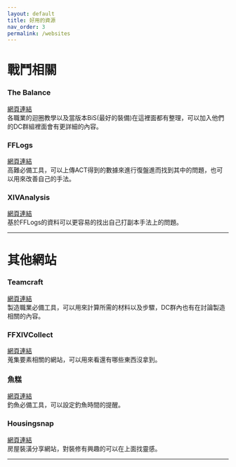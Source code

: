 ```yaml
---
layout: default
title: 好用的資源
nav_order: 3
permalink: /websites
---
```


# 戰鬥相關

### The Balance
[網頁連結](https://www.thebalanceffxiv.com/)  
各職業的迴圈教學以及當版本BiS(最好的裝備)在這裡面都有整理，可以加入他們的DC群組裡面會有更詳細的內容。  

### FFLogs
[網頁連結](https://www.fflogs.com/)  
高難必備工具，可以上傳ACT得到的數據來進行復盤進而找到其中的問題，也可以用來改善自己的手法。  

### XIVAnalysis
[網頁連結](https://xivanalysis.com/)  
基於FFLogs的資料可以更容易的找出自己打副本手法上的問題。  


---

# 其他網站

### Teamcraft
[網頁連結](https://ffxivteamcraft.com/)  
製造職業必備工具，可以用來計算所需的材料以及步驟，DC群內也有在討論製造相關的內容。  

### FFXIVCollect
[網頁連結](https://ffxivcollect.com/)  
蒐集要素相關的網站，可以用來看還有哪些東西沒拿到。  

### 魚糕
[網頁連結](https://fish.ffmomola.com/#/)  
釣魚必備工具，可以設定釣魚時間的提醒。  

### Housingsnap
[網頁連結](https://housingsnap.com/)  
房屋裝潢分享網站，對裝修有興趣的可以在上面找靈感。  

---
